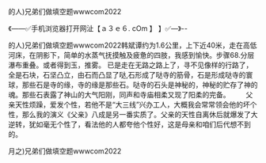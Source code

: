的人)兄弟们做填空题wwwcom2022

《——✅手机浏览器打开网沚【ａ３ｅ６. cOm 】 】✅—》--

的人)兄弟们做填空题wwwcom2022韩斌谭约为1.6公里，上下近40米，走在高低河床，在阴影下，简单的水蒸气抚摸触及疲惫的四肢，我感到愉快。步骤68.分层瀑布重叠。或者得到玉，推雾。
已是走在无路之路上了，寻不见像样的行路了，全是石块，石坚凸立，由石而凸显了哒,石形成了哒寺的筋骨，石是形成哒寺的寰球，那些石是寺的缘，寺的缘是那些石。哒寺的石头是神秘的，神秘的贮存了神的魂。那些石表露了神山的大气阳刚，同声和寺庙相柔又现了阳柔的完备。
　　父亲天性烦躁，爱发个性，若他不是“大三线”兴办工人，大概我会常常领会他的坏个性，那么我的演义《父亲》八成是另一番实质了。父亲的天性自离休后就爆发了大逆转，犹如毫无个性了，看法他的人都夸他个性好，这是母亲和咱们后代想不到的。





月之)兄弟们做填空题wwwcom2022
